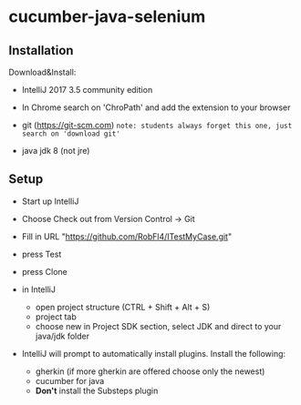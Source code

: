 cucumber-java-selenium
==================

## Installation

Download&Install:
- IntelliJ 2017 3.5 community edition 

- In Chrome search on 'ChroPath' and add the extension to your browser

- git (https://git-scm.com) `note: students always forget this one, just search on 'download git'`
- java jdk 8 (not jre)


## Setup

- Start up IntelliJ
- Choose Check out from Version Control -> Git
- Fill in URL "https://github.com/RobFl4/ITestMyCase.git"
- press Test
- press Clone

- in IntelliJ
  - open project structure (CTRL + Shift + Alt + S)
  - project tab
  - choose new in Project SDK section, select JDK and direct to your java/jdk folder

- IntelliJ will prompt to automatically install plugins. Install the following: 
  - gherkin (if more gherkin are offered choose only the newest)
  - cucumber for java
  - <b>Don't</b> install the Substeps plugin



